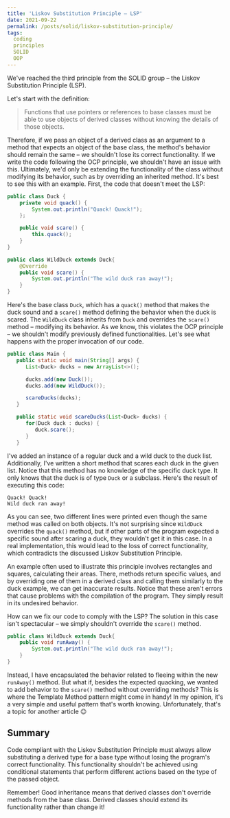 ```yaml
---
title: 'Liskov Substitution Principle – LSP'
date: 2021-09-22
permalink: /posts/solid/liskov-substitution-principle/
tags:
  coding
  principles
  SOLID
  OOP
---
```


We've reached the third principle from the SOLID group – the Liskov Substitution Principle (LSP).

Let's start with the definition:
>Functions that use pointers or references to base classes must be able to use objects of derived classes without knowing the details of those objects.

Therefore, if we pass an object of a derived class as an argument to a method that expects an object of the base class, the method's behavior should remain the same – we shouldn't lose its correct functionality.
If we write the code following the OCP principle, we shouldn't have an issue with this.
Ultimately, we'd only be extending the functionality of the class without modifying its behavior, such as by overriding an inherited method.
It's best to see this with an example.
First, the code that doesn't meet the LSP:

```java
public class Duck {
    private void quack() {
        System.out.println("Quack! Quack!");
    };

    public void scare() {
        this.quack();
    }
}

public class WildDuck extends Duck{
    @Override
    public void scare() {
        System.out.println("The wild duck ran away!");
    }
}
```

Here's the base class `Duck`, which has a `quack()` method that makes the duck sound and a `scare()` method defining the behavior when the duck is scared.
The `WildDuck` class inherits from `Duck` and overrides the `scare()` method – modifying its behavior.
As we know, this violates the OCP principle – we shouldn't modify previously defined functionalities.
Let's see what happens with the proper invocation of our code.

```java
public class Main {
   public static void main(String[] args) {
      List<Duck> ducks = new ArrayList<>();

      ducks.add(new Duck());
      ducks.add(new WildDuck());

      scareDucks(ducks);
   }

   public static void scareDucks(List<Duck> ducks) {
      for(Duck duck : ducks) {
         duck.scare();
      }
   }
```

I've added an instance of a regular duck and a wild duck to the duck list.
Additionally, I've written a short method that scares each duck in the given list.
Notice that this method has no knowledge of the specific duck type.
It only knows that the duck is of type `Duck` or a subclass.
Here's the result of executing this code:

```text
Quack! Quack!
Wild duck ran away!
```

As you can see, two different lines were printed even though the same method was called on both objects.
It's not surprising since `WildDuck` overrides the `quack()` method, but if other parts of the program expected a specific sound after scaring a duck, they wouldn't get it in this case.
In a real implementation, this would lead to the loss of correct functionality, which contradicts the discussed Liskov Substitution Principle.

An example often used to illustrate this principle involves rectangles and squares, calculating their areas.
There, methods return specific values, and by overriding one of them in a derived class and calling them similarly to the duck example, we can get inaccurate results.
Notice that these aren't errors that cause problems with the compilation of the program.
They simply result in its undesired behavior.

How can we fix our code to comply with the LSP?
The solution in this case isn't spectacular – we simply shouldn't override the `scare()` method.

```java
public class WildDuck extends Duck{
    public void runAway() {
        System.out.println("The wild duck ran away!");
    }
}
```

Instead, I have encapsulated the behavior related to fleeing within the new `runAway()` method.
But what if, besides the expected quacking, we wanted to add behavior to the `scare()` method without overriding methods?
This is where the Template Method pattern might come in handy!
In my opinion, it's a very simple and useful pattern that's worth knowing.
Unfortunately, that's a topic for another article 😉

## Summary

Code compliant with the Liskov Substitution Principle must always allow substituting a derived type for a base type without losing the program's correct functionality.
This functionality shouldn't be achieved using conditional statements that perform different actions based on the type of the passed object.

Remember!
Good inheritance means that derived classes don't override methods from the base class.
Derived classes should extend its functionality rather than change it!
